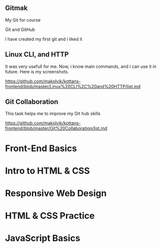 ## Gitmak
My Git  for course 

Git and GitHub

I have created my first git and i liked it

## Linux CLI, and HTTP

It was very usefull for me. Now, i know main commands, and i can use it in future.
Here is my screenshots.

https://github.com/makolvik/kottans-frontend/blob/master/Linux%20CLI%2C%20and%20HTTP/list.md

## Git Collaboration

This task helps me to improve my Git hub skills 

https://github.com/makolvik/kottans-frontend/blob/master/Git%20Collaboration/list.md

<h1>Front-End Basics</h1>
<h1>Intro to HTML & CSS</h1>
<h1>Responsive Web Design</h1>
<h1>HTML & CSS Practice</h1>
<h1>JavaScript Basics</h1>